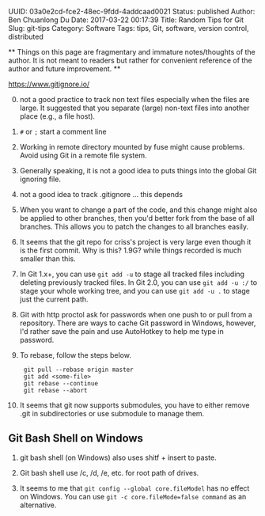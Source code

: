 UUID: 03a0e2cd-fce2-48ec-9fdd-4addcaad0021
Status: published
Author: Ben Chuanlong Du
Date: 2017-03-22 00:17:39
Title: Random Tips for Git
Slug: git-tips
Category: Software
Tags: tips, Git, software, version control, distributed

**
Things on this page are fragmentary and immature notes/thoughts of the author. 
It is not meant to readers but rather for convenient reference of the author and future improvement.
**

https://www.gitignore.io/

0. not a good practice to track non text files 
    especially when the files are large.
    It suggested that you separate (large) non-text files into another place (e.g., a file host). 

1. `#` or `;` start a comment line

5. Working in remote directory mounted by fuse might cause problems.
    Avoid using Git in a remote file system.

6. Generally speaking, 
    it is not a good idea to puts things into the global Git ignoring file.

7. not a good idea to track .gitignore ... this depends


10. When you want to change a part of the code, 
    and this change might also be applied to other branches, 
    then you'd better fork from the base of all branches. 
    This allows you to patch the changes to all branches easily.


14. It seems that the git repo for criss's project is very large even though it is the first commit. 
    Why is this? 1.9G? while things recorded is much smaller than this. 

18. In Git 1.x+, 
    you can use `git add -u` to stage all tracked files including deleting previously tracked files. 
    In Git 2.0, 
    you can use `git add -u :/` to stage your whole working tree, 
    and you can use `git add -u .` to stage just the current path. 

19. Git with http proctol ask for passwords when one push to or pull from a repository.
    There are ways to cache Git password in Windows, 
    however, 
    I'd rather save the pain and use AutoHotkey to help me type in password.

5. To rebase, follow the steps below.

        git pull --rebase origin master
        git add <some-file>
        git rebase --continue
        git rebase --abort


1. It seems that git now supports submodules, 
    you have to either remove .git in subdirectories or use submodule to manage them.

## Git Bash Shell on Windows

1. git bash shell (on Windows) also uses shitf + insert to paste.

2. Git bash shell use /c, /d, /e, etc. for root path of drives.

3. It seems to me that 
    `git config --global core.fileModel` 
    has no effect on Windows.
    You can use `git -c core.fileMode=false command` as an alternative.



